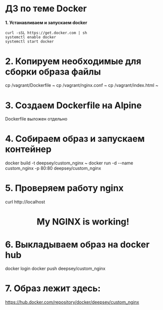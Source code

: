 # ДЗ по теме Docker

#### 1. Устанавливаем и запускаем docker

    curl -sSL https://get.docker.com | sh  
    systemctl enable docker    
    systemctl start docker  

# 2. Копируем необходимые для сборки образа файлы

cp /vagrant/Dockerfile ~
cp /vagrant/nginx.conf ~
cp /vagrant/index.html ~

# 3. Создаем Dockerfile на Alpine

Dockerfile выложен отдельно

# 4. Собираем образ и запускаем контейнер

docker build -t deepsey/custom_nginx ~
docker run -d --name custom_nginx -p 80:80 deepsey/custom_nginx

# 5. Проверяем работу nginx

curl http://localhost

<center><H1>My NGINX is working!</H1></center>


# 6. Выкладываем образ на docker hub 

docker login
docker push deepsey/custom_nginx

# 7. Образ лежит здесь:

https://hub.docker.com/repository/docker/deepsey/custom_nginx
